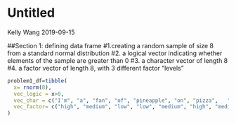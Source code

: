 Untitled
================
Kelly Wang
2019-09-15

\#\#Section 1: defining data frame \#1.creating a random sample of size
8 from a standard normal distribution \#2. a logical vector indicating
whether elements of the sample are greater than 0 \#3. a character
vector of length 8 \#4. a factor vector of length 8, with 3 different
factor “levels”

``` r
problem1_df=tibble(
  x= rnorm(8),
  vec_logic = x>0,
  vec_char = c("I'm", "a", "fan", "of", "pineapple", "on", "pizza",   "yum!"),
  vec_factor= c("high", "medium", "low", "low", "medium", "high", "medium", "medium")
)
```
